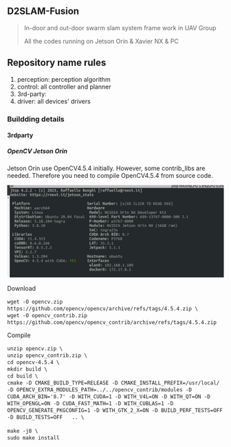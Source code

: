 ## D2SLAM-Fusion

> In-door and out-door swarm slam system frame work in UAV Group
>
> All the codes running on Jetson Orin & Xavier NX & PC

## Repository name rules

1. perception:  perception algorithm
2. control: all controller and planner
3. 3rd-party:
4. driver:  all devices' drivers





### Buildding details

#### 3rdparty

##### OpenCV Jetson Orin

Jetson Orin use OpenCV4.5.4 initially. However, some contrib_libs are needed. Therefore you need to compile OpenCV4.5.4 from source code.

![image-20230706141151331](./profile/assets/image-20230706141151331.png)

Download

```shell
wget -O opencv.zip https://github.com/opencv/opencv/archive/refs/tags/4.5.4.zip \
wget -O opencv_contrib.zip https://github.com/opencv/opencv_contrib/archive/refs/tags/4.5.4.zip
```

Compile

```shell
unzip opencv.zip \
unzip opencv_contrib.zip \
cd opencv-4.5.4 \ 
mkdir build \
cd build \
cmake -D CMAKE_BUILD_TYPE=RELEASE -D CMAKE_INSTALL_PREFIX=/usr/local/ -D OPENCV_EXTRA_MODULES_PATH=../../opencv_contrib/modules -D CUDA_ARCH_BIN='8.7' -D WITH_CUDA=1 -D WITH_V4L=ON -D WITH_QT=ON -D WITH_OPENGL=ON -D CUDA_FAST_MATH=1 -D WITH_CUBLAS=1 -D OPENCV_GENERATE_PKGCONFIG=1 -D WITH_GTK_2_X=ON -D BUILD_PERF_TESTS=OFF -D BUILD_TESTS=OFF   .. \

make -j8 \
sudo make install

```



